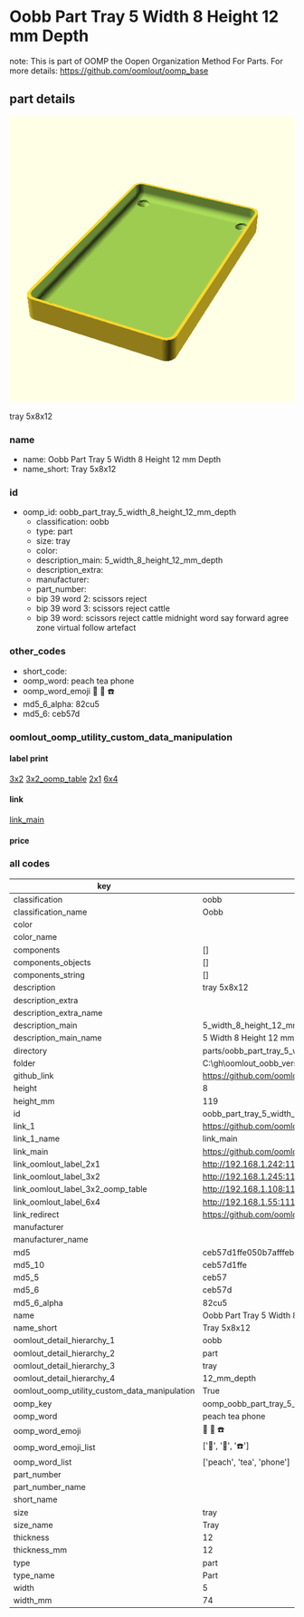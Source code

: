 # Oobb Part Tray 5 Width 8 Height 12 mm Depth  

note: This is part of OOMP the Oopen Organization Method For Parts. For more details: https://github.com/oomlout/oomp_base

##  part details
  

[![](3dpr.png)](3dpr.png)

tray 5x8x12



### name
* name: Oobb Part Tray 5 Width 8 Height 12 mm Depth
* name_short: Tray 5x8x12 
### id
* oomp_id: oobb_part_tray_5_width_8_height_12_mm_depth
  * classification: oobb
  * type: part
  * size: tray
  * color: 
  * description_main: 5_width_8_height_12_mm_depth
  * description_extra: 
  * manufacturer: 
  * part_number: 
  * bip 39 word 2: scissors reject
  * bip 39 word 3: scissors reject cattle
  * bip 39 word: scissors reject cattle midnight word say forward agree zone virtual follow artefact

### other_codes
* short_code: 
* oomp_word: peach tea phone
* oomp_word_emoji :peach: :tea: :phone:
* md5_6_alpha: 82cu5
* md5_6: ceb57d






### oomlout_oomp_utility_custom_data_manipulation
#### label print
[3x2](http://192.168.1.245:1112/?label=oomp%2082cu5)
[3x2_oomp_table](http://192.168.1.108:1112/?label=oomp%2082cu5)
[2x1](http://192.168.1.242:1112/?label=oomp%2082cu5)
[6x4](http://192.168.1.55:1112/?label=oomp%2082cu5)    

#### link

[link_main](https://github.com/oomlout/oomlout_oobb_version_4_generated_parts/tree/main/navigation_oomp/oobb/part/tray/5_width_8_height_12_mm_depth/part)                              

#### price







### all codes 
| key | value |  
| --- | --- |  
| classification | oobb |  
| classification_name | Oobb |  
| color |  |  
| color_name |  |  
| components | [] |  
| components_objects | [] |  
| components_string | [] |  
| description | tray 5x8x12 |  
| description_extra |  |  
| description_extra_name |  |  
| description_main | 5_width_8_height_12_mm_depth |  
| description_main_name | 5 Width 8 Height 12 mm Depth |  
| directory | parts/oobb_part_tray_5_width_8_height_12_mm_depth |  
| folder | C:\gh\oomlout_oobb_version_4_generated_parts\parts\oobb_part_tray_5_width_8_height_12_mm_depth |  
| github_link | https://github.com/oomlout/oomlout_oomp_part_src/tree/main/parts/oobb_part_tray_5_width_8_height_12_mm_depth |  
| height | 8 |  
| height_mm | 119 |  
| id | oobb_part_tray_5_width_8_height_12_mm_depth |  
| link_1 | https://github.com/oomlout/oomlout_oobb_version_4_generated_parts/tree/main/navigation_oomp/oobb/part/tray/5_width_8_height_12_mm_depth/part |  
| link_1_name | link_main |  
| link_main | https://github.com/oomlout/oomlout_oobb_version_4_generated_parts/tree/main/navigation_oomp/oobb/part/tray/5_width_8_height_12_mm_depth/part |  
| link_oomlout_label_2x1 | http://192.168.1.242:1112/?label=oomp%2082cu5 |  
| link_oomlout_label_3x2 | http://192.168.1.245:1112/?label=oomp%2082cu5 |  
| link_oomlout_label_3x2_oomp_table | http://192.168.1.108:1112/?label=oomp%2082cu5 |  
| link_oomlout_label_6x4 | http://192.168.1.55:1112/?label=oomp%2082cu5 |  
| link_redirect | https://github.com/oomlout/oomlout_oobb_version_4_generated_parts/tree/main/parts/oobb_tray_05_08_12 |  
| manufacturer |  |  
| manufacturer_name |  |  
| md5 | ceb57d1ffe050b7afffeb8c648ad3e08 |  
| md5_10 | ceb57d1ffe |  
| md5_5 | ceb57 |  
| md5_6 | ceb57d |  
| md5_6_alpha | 82cu5 |  
| name | Oobb Part Tray 5 Width 8 Height 12 mm Depth |  
| name_short | Tray 5x8x12  |  
| oomlout_detail_hierarchy_1 | oobb |  
| oomlout_detail_hierarchy_2 | part |  
| oomlout_detail_hierarchy_3 | tray |  
| oomlout_detail_hierarchy_4 | 12_mm_depth |  
| oomlout_oomp_utility_custom_data_manipulation | True |  
| oomp_key | oomp_oobb_part_tray_5_width_8_height_12_mm_depth |  
| oomp_word | peach tea phone |  
| oomp_word_emoji | :peach: :tea: :phone: |  
| oomp_word_emoji_list | [':peach:', ':tea:', ':phone:'] |  
| oomp_word_list | ['peach', 'tea', 'phone'] |  
| part_number |  |  
| part_number_name |  |  
| short_name |  |  
| size | tray |  
| size_name | Tray |  
| thickness | 12 |  
| thickness_mm | 12 |  
| type | part |  
| type_name | Part |  
| width | 5 |  
| width_mm | 74 |  
